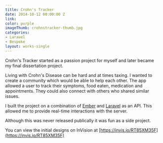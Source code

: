```yaml
---
title: Crohn's Tracker
date: 2014-10-12 00:00:00 Z
link: 
color: purple
imageThumb: crohnstracker-thumb.jpg
categories:
- Laravel
- Bespoke
layout: works-single
---
```

Crohn's Tracker started as a passion project for myself and later became my final dissertation project. 

Living with Crohn's Disease can be hard and at times taxing. I wanted to create a community which would be able to help each other. The app allowed a user to track their symptoms, food eaten, medication and appointments. They could also connect with others who shared similar issues.

I built the project on a combination of [Ember](http://emberjs.com/) and [Laravel](https://laravel.com/) as an API. This allowed me to provide real-time interactions with the server.

Although this was never released publically it was fun as a side project. 

You can view the initial designs on InVision at [https://invis.io/RT85XM35F](https://invis.io/RT85XM35F)
